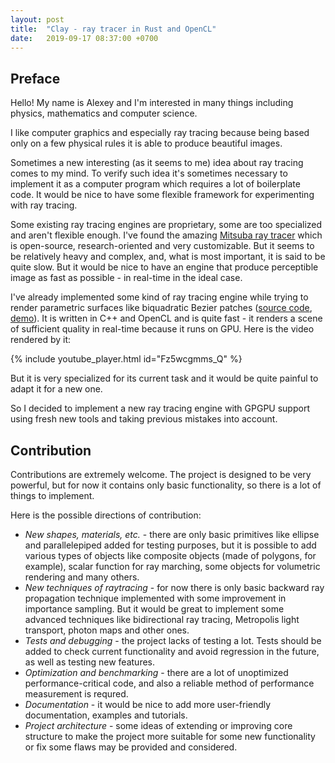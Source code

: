 ```yaml
---
layout: post
title:  "Clay - ray tracer in Rust and OpenCL"
date:   2019-09-17 08:37:00 +0700
---
```


## Preface

Hello! My name is Alexey and I'm interested in many things including physics, mathematics and computer science.

I like computer graphics and especially ray tracing because being based only on a few physical rules it is able to produce beautiful images.

Sometimes a new interesting (as it seems to me) idea about ray tracing comes to my mind. To verify such idea it's sometimes necessary to implement it as a computer program which requires a lot of boilerplate code. It would be nice to have some flexible framework for experimenting with ray tracing.

Some existing ray tracing engines are proprietary, some are too specialized and aren't flexible enough. I've found the amazing [Mitsuba ray tracer](https://www.mitsuba-renderer.org/) which is open-source, research-oriented and very customizable. But it seems to be relatively heavy and complex, and, what is most important, it is said to be quite slow. But it would be nice to have an engine that produce perceptible image as fast as possible - in real-time in the ideal case.

I've already implemented some kind of ray tracing engine while trying to render parametric surfaces like biquadratic Bezier patches ([source code](https://github.com/agerasev/cltracer), [demo](https://youtu.be/Fz5wcgmms_Q)). It is written in C++ and OpenCL and is quite fast - it renders a scene of sufficient quality in real-time because it runs on GPU. Here is the video rendered by it:

{% include youtube_player.html id="Fz5wcgmms_Q" %}

But it is very specialized for its current task and it would be quite painful to adapt it for a new one.

So I decided to implement a new ray tracing engine with GPGPU support using fresh new tools and taking previous mistakes into account. 

## Contribution

Contributions are extremely welcome. The project is designed to be very powerful, but for now it contains only basic functionality, so there is a lot of things to implement.

Here is the possible directions of contribution:

+ *New shapes, materials, etc.* - there are only basic primitives like ellipse and parallelepiped added for testing purposes, but it is possible to add various types of objects like composite objects (made of polygons, for example), scalar function for ray marching, some objects for volumetric rendering and many others.
+ *New techniques of raytracing* - for now there is only basic backward ray propagation technique implemented with some improvement in importance sampling. But it would be great to implement some advanced techniques like bidirectional ray tracing, Metropolis light transport, photon maps and other ones.
+ *Tests and debugging* - the project lacks of testing a lot. Tests should be added to check current functionality and avoid regression in the future, as well as testing new features.
+ *Optimization and benchmarking* - there are a lot of unoptimized performance-critical code, and also a reliable method of performance measurement is requred.
+ *Documentation* - it would be nice to add more user-friendly documentation, examples and tutorials.
+ *Project architecture* - some ideas of extending or improving core structure to make the project more suitable for some new functionality or fix some flaws may be provided and considered.
